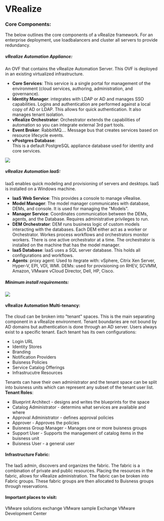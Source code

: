 # VRealize
### Core Components:
The below outlines the core components of a vRealize framework.  For an enterprise deployment, use loadbalancers and cluster all servers to provide redundancy.
##### **vRealize Automation Appliance**: 
An OVF that contains the vRealize Automation Server.  This OVF is deployed in an existing virtualized infrastructure.
 * **Core Services**: 
This service is a single portal for management of the environment (cloud services, authoring, administration, and governance).
* **Identity Manager**: 
integrates with LDAP or AD and manages SSO capabilities.  Logins and authentication are performed against a local copy of AD or LDAP.  This allows for quick authentication.  It also manages tenant isolation.
* **vRealize Orchestrator**: 
Orchestrator extends the capabilities of automation so you can integrate external 3rd part tools.
* **Event Broker**: 
RabbitMQ.... Message bus that creates services based on resource lifecycle events.
* **vPostgres Database**:  
This is a default PostgreSQL appliance database used for identity and core services.

![](https://raw.githubusercontent.com/jboy42/learnDoc/master/minimalVRealize.PNG)
##### **vRealize Automation IaaS**:
IaaS enables quick modeling and provisioning of servers and desktops.  IaaS is installed on a Windows machine.  
* **IaaS Web Service**:
This provides a console to manage vRealise.
* **Model Manager**:
The model manager communicates with database, DEMs, and console.  It is used for managing the "Models".
* **Manager Service**:
Coordinates communication between the DEMs, agents, and the Database.  Requires administrative privileges to run.
* **DEM Orchestrator**:
DEM runs business logic of custom models interacting with the databases.  Each DEM either act as a worker or Orchestrator.  Workes process workflows and orchestrators monitor workers.  There is one active orchestrator at a time. The orchestrator is installed on the machine that has the model manager.
* **IaaS Database**:
IaaS uses a SQL server database.  This holds all configurations and workflows.
* **Agents**:
  proxy agent: Used to itegrate with: vSphere, Citrix Xen Server, Hyper-V, EPI, VDI, WMI.
 DEMs: used for provisioning on RHEV, SCVMM, Amazon, VMware vCloud Director, Dell, HP, Cisco.

##### Minimum install requirements:
![](https://raw.githubusercontent.com/jboy42/learnDoc/6aa5f0be6d6fc2fac16e904f05afe76ce0ccc922/minimum_installVRa.PNG)

#### vRealize Automation Multi-tenancy:
The cloud can be broken into "tenant" spaces.  This is the main separating component in a vRealize environment.  Tenant boundaries are not bound by AD domains but authentication is done through an AD server.  Users always exist to a specific tenant.  Each tenant has its own configurations: 
* Login URL
* Identity Stores
* Branding
* Notification Providers
* Buisness Policies
* Service Catalog Offerings
* Infrastrucutre Resources

Tenants can have their own administrator and the tenant space can be split into buisness units which can represent any subset of the tenant user list.
**Tenant Roles**:
* Blueprint Architect - designs and writes the blueprints for the space
* Catalog Administrator - determins what services are available and where
* Approval Administrator - defines approval policies
* Approver - Approves the policies
* Buisness Group Manager - Manages one or more buisness groups
* Support User - Supports the management of catalog items in the buisness unit
* Buisness User - a general user

#### Infrastructure Fabric:
The IaaS admin, discovers and organizes the fabric.  The fabric is a combination of private and public resources.  Placing the resources in the fabric, allows for vRealize administration.  The fabric can be broken into Fabric groups.  These fabric groups are then allocated to Buisness groups through reservations.

#### Important places to visit:
VMware solutions exchange
VMware sample Exchange
VMware Development Center


